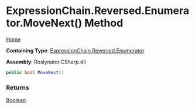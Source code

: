 # ExpressionChain\.Reversed\.Enumerator\.MoveNext\(\) Method

[Home](../../../../../../README.md)

**Containing Type**: [ExpressionChain.Reversed.Enumerator](../README.md)

**Assembly**: Roslynator\.CSharp\.dll

```csharp
public bool MoveNext()
```

### Returns

[Boolean](https://docs.microsoft.com/en-us/dotnet/api/system.boolean)

